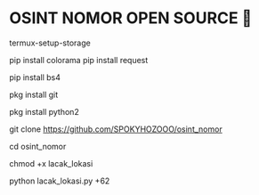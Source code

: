 # OSINT NOMOR OPEN SOURCE 🗿

termux-setup-storage 

pip install colorama
pip install request

pip install bs4

pkg install git

pkg install python2

git clone https://github.com/SPOKYHOZOOO/osint_nomor

cd osint_nomor

chmod +x lacak_lokasi

python lacak_lokasi.py +62
